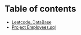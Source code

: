 # Table of contents

* [Leetcode\_DataBase](README.md)
* [Project Employees.sql](project-employees.md)

